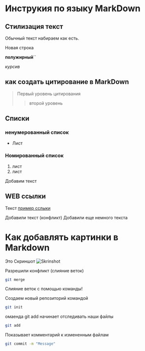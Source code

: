# Инструкия по языку MarkDown

## Стилизация текст
Обычный текст набираем как есть.

Новая строка 

**полужирный**``

*курсив*

## как создать цитирование в MarkDown 
> Первый уровень цитирования 
>> второй уровень


## Списки
### ненумерованный список 
* Лист 

### Номированный список 
1. лист
2. лист

Добавим текст 

## WEB ссылки 
Текст [пример сслыки](http.example.com "Всплывающая подсказка")

Добавили текст (конфликт)
Добавили еще немного текста

# Как добавлять картинки в Markdown
Это Скриншот
![Skrinshot](skrin.JPG)

Разрешили конфликт (слияние веток)
```sh 
git merge 
```
Слияние веток с помощью команды!

Создаем новый репозиторий командой 
```sh
git init 
```
омаенда git add начинает отследивать наши файлы 
```sh
git add
```
Показывает комментарий к измененным файлам
```sh
git commit -m "Message" 